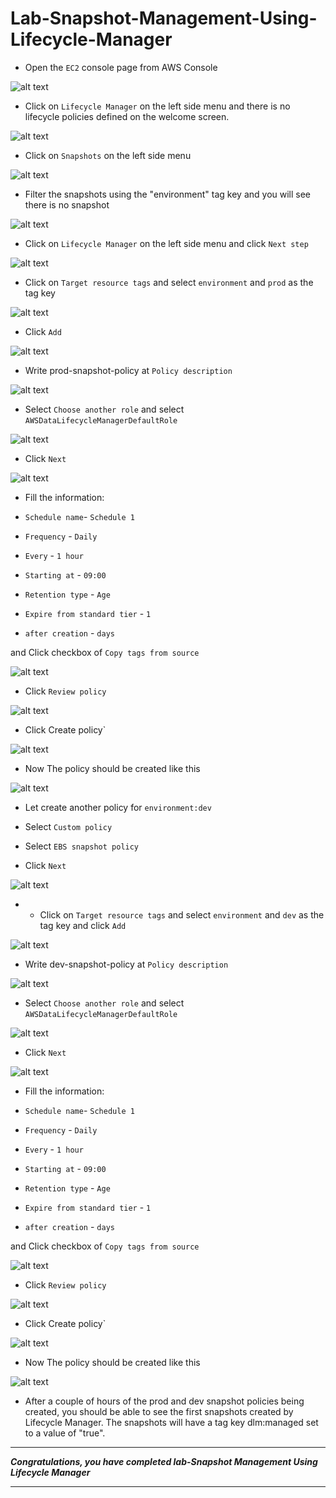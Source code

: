 # Lab-Snapshot-Management-Using-Lifecycle-Manager

- Open the `EC2` console page from AWS Console

![alt text](image.png)

- Click on `Lifecycle Manager` on the left side menu and there is no lifecycle policies defined on the welcome screen.

![alt text](image-1.png)

- Click on `Snapshots` on the left side menu

![alt text](image-2.png)

- Filter the snapshots using the "environment" tag key and you will see there is no snapshot

![alt text](image-3.png)

- Click on `Lifecycle Manager` on the left side menu and click `Next step`

![alt text](image-1.png)

- Click on `Target resource tags` and select `environment` and `prod` as the tag key 

![alt text](image-4.png)

- Click `Add`

![alt text](image-8.png)

- Write prod-snapshot-policy at `Policy description`

![alt text](image-6.png)

- Select `Choose another role` and select `AWSDataLifecycleManagerDefaultRole`

![alt text](image-5.png)

- Click `Next`

![alt text](image-7.png)

- Fill the information:

- `Schedule name`- `Schedule 1`
- `Frequency` - `Daily`
- `Every` - `1 hour`
- `Starting at` - `09:00`
- `Retention type` - `Age`
- `Expire from standard tier` - `1`
- `after creation` - `days`

and Click checkbox of `Copy tags from source`

![alt text](image-9.png)

- Click `Review policy`

![alt text](image-10.png)

- Click Create policy`

![alt text](image-11.png)

- Now The policy should be created like this

![alt text](image-12.png)

- Let create another policy for `environment:dev`

- Select `Custom policy`

- Select `EBS snapshot policy`

- Click `Next`

![alt text](image-13.png)

- - Click on `Target resource tags` and select `environment` and `dev` as the tag key and click `Add`

![alt text](image-14.png)

- Write dev-snapshot-policy at `Policy description`

![alt text](image-15.png)

- Select `Choose another role` and select `AWSDataLifecycleManagerDefaultRole`

![alt text](image-5.png)

- Click `Next`

![alt text](image-7.png)

- Fill the information:

- `Schedule name`- `Schedule 1`
- `Frequency` - `Daily`
- `Every` - `1 hour`
- `Starting at` - `09:00`
- `Retention type` - `Age`
- `Expire from standard tier` - `1`
- `after creation` - `days`

and Click checkbox of `Copy tags from source`

![alt text](image-9.png)

- Click `Review policy`

![alt text](image-10.png)

- Click Create policy`

![alt text](image-11.png)

- Now The policy should be created like this

![alt text](image-16.png)

- After a couple of hours of the prod and dev snapshot policies being created, you should be able to see the first snapshots created by Lifecycle Manager. The snapshots will have a tag key dlm:managed set to a value of "true".

---

***Congratulations, you have completed lab-Snapshot Management Using Lifecycle Manager***

---